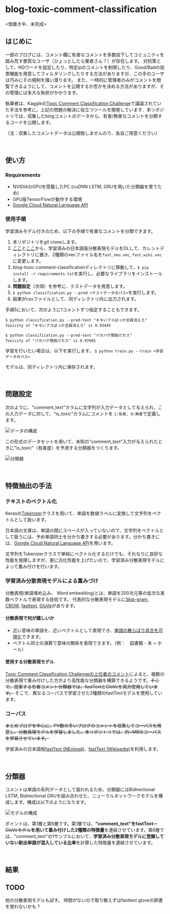 # blog-toxic-comment-classification

<借置き中、未完成>

## はじめに

一部のブログには、コメント欄に有害なコメントを多数投下してコミュニティを踏み荒す悪質なユーザ（ひょっとしたら業者さん？）が存在します。
対抗策として、NGワードを設定したり、特定ipのコメントを制限したり、Good/Badの投票機能を用意してフィルタリングしたりする方法がありますが、この手のユーザは巧みにその規制を掻い潜ります。
また、一時的に管理者のみがコメントを閲覧できるようにして、コメントを公開するか否かを決める方法がありますが、その管理には多大な負担がかかります。

執筆者は、Kaggleの[Toxic Comment Classification Challenge](https://www.kaggle.com/c/jigsaw-toxic-comment-classification-challenge)で議論されていた手法を参考に，上記の問題の解決に役立つツールを開発しています．本リポジトリでは，収集したblogコメントのデータから、有害/無害なコメントを分類するコードを公開します。

（注：収集したコメントデータは公開致しませんので、各自ご用意ください）

<br>

## 使い方
### Requirements

- NVIDIAのGPUを搭載したPC (cuDNN LSTM, GRUを用いた分類器を使うため)
- GPU版TensorFlowが動作する環境 
- [Google Cloud Natural Language API](https://cloud.google.com/natural-language/docs/?hl=ja)

### 使用手順

学習済みモデル付きのため、以下の手順で有害なコメントを分類できます。

1. 本リポジトリをgit cloneします。
2. [ここ](https://drive.google.com/open?id=0ByFQ96A4DgSPUm9wVWRLdm5qbmc)と[ここ](https://www.dropbox.com/s/7digqy9ag3b9xeu/ja.tar.gz?dl=0)から、学習済みの日本語版分散表現モデルをDLして、カレントディレクトリに置き、2種類のvecファイル名を`fast_neo.vec`, `fast_wiki.vec`に変更します。
3. blog-toxic-comment-classificationディレクトリに移動して、`$ pip install -r requirements.txt`を実行し、必要なライブラリをインストールします。
4. **問題設定**（次項）を参考に、テストデータを用意します。
5. `$ python classification.py --pred <テストデータのパス>`を実行します。
6. 結果がcsvファイルとして、同ディレクトリ内に出力されます。

手順5において、次のように1コメントずつ指定することもできます。

```
$ python classification.py --pred-text "キモいブスばっか全員消えろ"
Toxicity of "キモいブスばっか全員消えろ" is 0.93445

$ python classification.py --pred-text "バカハゲ間抜けカス"
Toxicity of "バカハゲ間抜けカス" is 0.97665
```

学習を行いたい場合は、以下を実行します。
```$ python train.py --train <学習データのパス>```

モデルは、同ディレクトリ内に保存されます。

<br>

## 問題設定

次のように、"comment_text"カラムに文字列が入力データとして与えられ、この入力データに対して、"is_toxic"カラムにコメントを
`1:有害, 0:無害`で定義します。 


![データの構成](https://github.com/ababa893/blog-toxic-comment-classification/blob/images/data.png?raw=true)


この形式のデータセットを用いて、未知の"comment_text"入力が与えられたときに"is_toxic"（有害度）を予測する分類器をつくります。


![分類器](https://github.com/ababa893/blog-toxic-comment-classification/blob/images/classifier.png?raw=true)


<br>


## 特徴抽出の手法

### テキストのベクトル化

Kerasの[Tokenizer](https://keras.io/ja/preprocessing/text/)クラスを用いて、単語を数値ラベルに変換して文字列をベクトルとして扱います。

日本語の文章は、単語の間にスペースが入っていないので、文字列をベクトルとして扱うには、予め単語同士を分かち書きする必要があります。分かち書きには、[Google Cloud Natural Language API](https://cloud.google.com/natural-language/docs/?hl=ja)を用います。

文字列をTokenizerクラスで単純にベクトル化するだけでも、それなりに良好な性能を発揮しますが、更に汎化性能を上げたいので、学習済み分散表現モデルによって重み付けを行います。

### 学習済み分散表現モデルによる重みづけ

分散表現(単語埋め込み、 Word embedding)とは、単語を200次元等の低次な実数ベクトルで表現する技術です。
代表的な分散表現モデルに[Skip-gram, CBOW](https://arxiv.org/abs/1411.2738), [fasttext](https://github.com/facebookresearch/fastText), [GloVe](https://nlp.stanford.edu/projects/glove/)があります。
 
#### 分散表現で何が嬉しいか

 - 近い意味の単語を、近いベクトルとして表現でき、[単語の散らばり具合を可視化](https://sites.google.com/site/iwanamidatascience/_/rsrc/1468857206744/vol2/word-embedding/words.5k.thumbnail.png?height=600&width=600)できます。
 - ベクトル同士の演算で意味の関係を表現できます。（例：　図書館 - 本 = ホール）

#### 使用する分散表現モデル

[Toxic Comment Classification Challengeの上位者のコメント](https://www.kaggle.com/c/jigsaw-toxic-comment-classification-challenge/discussion/52644)によると、複数の分散表現で重み付けした方がより高性能な分類器を構築できるようです。~~そこで、提案する有害コメント分類器では、fastTextとGloVeを両方使用しています。~~
そこで、異なるコーパスで学習させた2種類のfastTextモデルを使用しています。

### コーパス

~~まとめブログを中心に、PV数の多いブログのコメントを収集してコーパスを用意し、分散表現モデルを学習しました。本リポジトリでは、約~MBのコーパスを学習させています。~~

学習済みの日本語版[fastText (NEologd)](https://qiita.com/Hironsan/items/8f7d35f0a36e0f99752c#fasttext)、[fastText (Wikipedia)](https://github.com/Kyubyong/wordvectors#pre-trained-models)を利用します。

<br>

## 分類器

コメントは単語の系列データとして扱われるため、分類器にはBidirectional LSTM, Bidirectional GRUを組み合わせた、ニューラルネットワークモデルを構成します。構成は以下のようになります。

![モデルの構成](https://github.com/ababa893/blog-toxic-comment-classification/blob/images/model_only_ftext.png?raw=true)

ポイントは、第1層と第6層です。第1層では、**"comment_text"をfastText**~~・GloVeモデル~~**を用いて重み付けした2種類の特徴量**を連結させています。第6層では、"comment_text"の1サンプルにおいて、**学習済み分散表現モデルに登録していない新出単語が混入している比率**を計算した特徴量を連結させています。

<br>

## 結果

## TODO
他の分散表現モデルも試す。
時間がないので取り敢えずはfasttext gloveの辞書を使わないかも？





